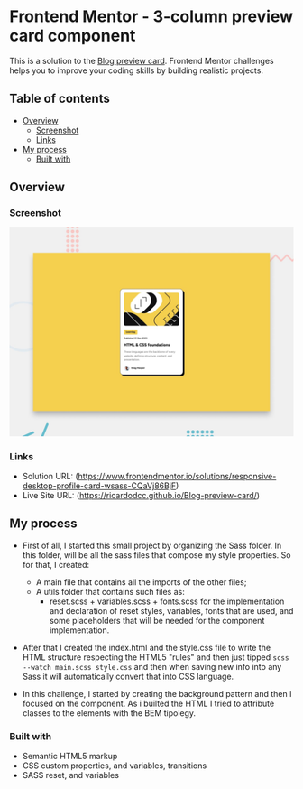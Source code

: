# Frontend Mentor - 3-column preview card component

This is a solution to the [Blog preview card](https://www.frontendmentor.io/challenges/blog-preview-card-ckPaj01IcS). Frontend Mentor challenges helps you to improve your coding skills by building realistic projects.

## Table of contents

- [Overview](#overview)
  - [Screenshot](#screenshot)
  - [Links](#links)
- [My process](#my-process)
  - [Built with](#built-with)

## Overview

### Screenshot

![](design/desktop-preview.jpg)


### Links

- Solution URL: (https://www.frontendmentor.io/solutions/responsive-desktop-profile-card-wsass-CQaVj86BjF)
- Live Site URL: (https://ricardodcc.github.io/Blog-preview-card/)

## My process
- First of all, I started this small project by organizing the Sass folder. In this folder, will be all the sass files that compose my style properties. So for that, I created:
  - A main file that contains all the imports of the other files;
  - A utils folder that contains such files as:
    - reset.scss + variables.scss + fonts.scss for the implementation and declaration of reset styles, variables, fonts that are used, and some placeholders that will be needed for the component implementation.     

- After that I created the index.html and the style.css file to write the HTML structure respecting the HTML5 "rules" and then just tipped ```scss --watch main.scss style.css``` and then when saving new info into any Sass it will automatically convert that into CSS language.

- In this challenge, I started by creating the background pattern and then I focused on the component. As i builted the HTML I tried to attribute classes to the elements with the BEM tipolegy.

### Built with

- Semantic HTML5 markup
- CSS custom properties, and variables, transitions
- SASS reset, and variables